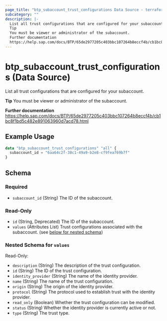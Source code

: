 ```yaml
---
page_title: "btp_subaccount_trust_configurations Data Source - terraform-provider-btp"
subcategory: ""
description: |-
  List all trust configurations that are configured for your subaccount.
  Tip
  You must be viewer or administrator of the subaccount.
  Further documentation
  https://help.sap.com/docs/BTP/65de2977205c403bbc107264b8eccf4b/cb1bc8f1bd5c482e891063960d7acd78.html
---
```


# btp_subaccount_trust_configurations (Data Source)

List all trust configurations that are configured for your subaccount.

__Tip__
You must be viewer or administrator of the subaccount.

__Further documentation__
https://help.sap.com/docs/BTP/65de2977205c403bbc107264b8eccf4b/cb1bc8f1bd5c482e891063960d7acd78.html

## Example Usage

```terraform
data "btp_subaccount_trust_configurations" "all" {
  subaccount_id = "6aa64c2f-38c1-49a9-b2e8-cf9fea769b7f"
}
```

<!-- schema generated by tfplugindocs -->
## Schema

### Required

- `subaccount_id` (String) The ID of the subaccount.

### Read-Only

- `id` (String, Deprecated) The ID of the subaccount.
- `values` (Attributes List) Trust configurations associated with the subaccount. (see [below for nested schema](#nestedatt--values))

<a id="nestedatt--values"></a>
### Nested Schema for `values`

Read-Only:

- `description` (String) The description of the trust configuration.
- `id` (String) The ID of the trust configuration.
- `identity_provider` (String) The name of the identity provider.
- `name` (String) The name of the trust configuration.
- `origin` (String) The origin of the identity provider.
- `protocol` (String) The protocol used to establish trust with the identity provider.
- `read_only` (Boolean) Whether the trust configuration can be modified.
- `status` (String) Whether the identity provider is currently active or not.
- `type` (String) The trust type.